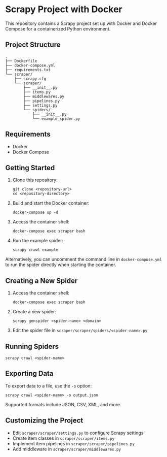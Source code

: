 # Scrapy Project with Docker

This repository contains a Scrapy project set up with Docker and Docker Compose for a containerized Python environment.

## Project Structure

```
.
├── Dockerfile
├── docker-compose.yml
├── requirements.txt
└── scraper/
    ├── scrapy.cfg
    └── scraper/
        ├── __init__.py
        ├── items.py
        ├── middlewares.py
        ├── pipelines.py
        ├── settings.py
        └── spiders/
            ├── __init__.py
            └── example_spider.py
```

## Requirements

- Docker
- Docker Compose

## Getting Started

1. Clone this repository:
   ```
   git clone <repository-url>
   cd <repository-directory>
   ```

2. Build and start the Docker container:
   ```
   docker-compose up -d
   ```

3. Access the container shell:
   ```
   docker-compose exec scraper bash
   ```

4. Run the example spider:
   ```
   scrapy crawl example
   ```

Alternatively, you can uncomment the command line in `docker-compose.yml` to run the spider directly when starting the container.

## Creating a New Spider

1. Access the container shell:
   ```
   docker-compose exec scraper bash
   ```

2. Create a new spider:
   ```
   scrapy genspider <spider-name> <domain>
   ```

3. Edit the spider file in `scraper/scraper/spiders/<spider-name>.py`

## Running Spiders

```
scrapy crawl <spider-name>
```

## Exporting Data

To export data to a file, use the `-o` option:

```
scrapy crawl <spider-name> -o output.json
```

Supported formats include JSON, CSV, XML, and more.

## Customizing the Project

- Edit `scraper/scraper/settings.py` to configure Scrapy settings
- Create item classes in `scraper/scraper/items.py`
- Implement item pipelines in `scraper/scraper/pipelines.py`
- Add middleware in `scraper/scraper/middlewares.py`
